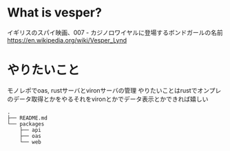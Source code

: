 # What is vesper?
イギリスのスパイ映画、007 - カジノロワイヤルに登場するボンドガールの名前
https://en.wikipedia.org/wiki/Vesper_Lynd

# やりたいこと
モノレポでoas, rustサーバとvironサーバの管理
やりたいことはrustでオンプレのデータ取得とかをやるそれをvironとかでデータ表示とかできれば嬉しい

```
.
├── README.md
└── packages
    ├── api
    ├── oas
    └── web
```
